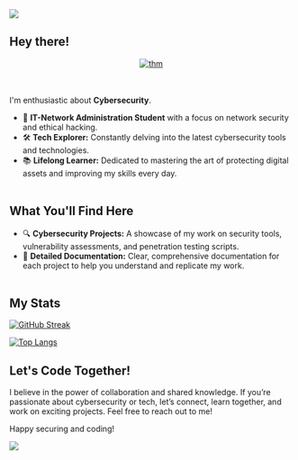 <!--horizontal divider(gradiant)-->
<img src="https://user-images.githubusercontent.com/73097560/115834477-dbab4500-a447-11eb-908a-139a6edaec5c.gif">

## Hey there!

<div align="center">
  <a href="https://tryhackme.com/p/secusavvy" target="_blank">
    <img src="https://tryhackme-badges.s3.amazonaws.com/secusavvy.png" alt="thm" />
  </a>
</div>
<br>
<br>


I'm enthusiastic about **Cybersecurity**.
- 🔐 **IT-Network Administration Student** with a focus on network security and ethical hacking.
- 🛠️ **Tech Explorer:** Constantly delving into the latest cybersecurity tools and technologies.
- 📚 **Lifelong Learner:** Dedicated to mastering the art of protecting digital assets and improving my skills every day.<br><br>

## What You'll Find Here

- 🔍 **Cybersecurity Projects:** A showcase of my work on security tools, vulnerability assessments, and penetration testing scripts.
- 📄 **Detailed Documentation:** Clear, comprehensive documentation for each project to help you understand and replicate my work.<br><br>

## My Stats

[![GitHub Streak](http://github-readme-streak-stats.herokuapp.com?user=secusavvy&theme=dark&background=000000)](https://git.io/streak-stats)

[![Top Langs](https://github-readme-stats.vercel.app/api/top-langs/?username=secusavvy&layout=compact&theme=vision-friendly-dark)](https://github.com/anuraghazra/github-readme-stats)

## Let's Code Together!

I believe in the power of collaboration and shared knowledge. If you’re passionate about cybersecurity or tech, let’s connect, learn together, and work on exciting projects. Feel free to reach out to me!

Happy securing and coding!


<!--horizontal divider(gradiant)-->
<img src="https://user-images.githubusercontent.com/73097560/115834477-dbab4500-a447-11eb-908a-139a6edaec5c.gif">
